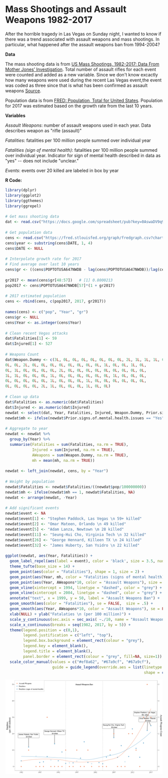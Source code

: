 # Mass Shootings and Assault Weapons 1982-2017 

After the horrible tragedy in Las Vegas on Sunday night, I wanted to know if there was a trend associated with assault weapons and mass shootings. In particular, what happened after the assault weapons ban from 1994-2004? 

**Data**

The mass shooting data is from [US Mass Shootings, 1982-2017: Data From Mother Jones’ Investigation](http://www.motherjones.com/politics/2012/12/mass-shootings-mother-jones-full-data/). Total number of assault rifles for each event were counted and added as a new variable. Since we don't know excactly how many weapons were used during the recent Las Vegas event,the event was coded as three since that is what has been confirmed as assault weapons [Source](https://www.washingtonpost.com/news/checkpoint/wp/2017/10/02/video-from-las-vegas-suggests-automatic-gunfire-heres-what-makes-machine-guns-different/). 

Population data is from [FRED: Population, Total for United States](https://fred.stlouisfed.org/series/POPTOTUSA647NWDB). Population for 2017 was estimated based on the growth rate from the last 10 years.

**Variables**

*Assault Weapons*: number of assault weapons used in each year. Data describes weapon as "rifle (assault)"

*Fatalities*: fatalities per 100 million people summed over individual year

*Fatalities (sign of mental health)*: fatalities per 100 million people summed over individual year. Indicator for sign of mental health described in data as "yes" -- does not include "unclear."

*Events*: events over 20 killed are labeled in box by year

**R Code:**

```r
library(dplyr)
library(ggplot2)
library(ggthemes)
library(ggrepel)

# Get mass shooting data
dat <- read.csv("https://docs.google.com/spreadsheet/pub?key=0AswaDV9q95oZdG5fVGJTS25GQXhSTDFpZXE0RHhUdkE&output=csv", stringsAsFactors = FALSE)

# Get population data
cens <- read.csv("https://fred.stlouisfed.org/graph/fredgraph.csv?chart_type=line&recession_bars=on&log_scales=&bgcolor=%23e1e9f0&graph_bgcolor=%23ffffff&fo=Open+Sans&ts=12&tts=12&txtcolor=%23444444&show_legend=yes&show_axis_titles=yes&drp=0&cosd=1960-01-01&coed=2016-01-01&height=450&stacking=&range=Max&mode=fred&id=POPTOTUSA647NWDB&transformation=lin&nd=1960-01-01&ost=-99999&oet=99999&lsv=&lev=&mma=0&fml=a&fgst=lin&fgsnd=2009-06-01&fq=Annual&fam=avg&vintage_date=&revision_date=&line_color=%234572a7&line_style=solid&lw=2&scale=left&mark_type=none&mw=2&width=1168", stringsAsFactors = FALSE)
cens$year <- substring(cens$DATE, 1, 4)
cens$DATE <- NULL

# Interpolate growth rate for 2017
# Find average over last 10 years
cens$gr <- ((cens$POPTOTUSA647NWDB - lag(cens$POPTOTUSA647NWDB))/lag(cens$POPTOTUSA647NWDB))

gr2017 <- mean(cens$gr[48:57])   # [1] 0.8000213
pop2017 <- cens$POPTOTUSA647NWDB[57]*(1 + gr2017)

# 2017 estimated population
cens <- rbind(cens, c(pop2017, 2017, gr2017))

names(cens) <- c("pop", "Year", "gr")          
cens$gr <- NULL     
cens$Year <- as.integer(cens$Year)

# Clean recent Vegas attacks
dat$Fatalities[1] <- 59
dat$Injured[1] <- 527

# Weapons Count
dat$Weapon.Dummy <- c(3L, 0L, 0L, 0L, 0L, 0L, 0L, 0L, 2L, 1L, 1L, 1L, 0L, 1L, 0L, 
0L, 0L, 2L, 0L, 0L, 0L, 0L, 0L, 0L, 0L, 0L, 1L, 0L, 0L, 1L, 0L, 
0L, 1L, 0L, 0L, 0L, 0L, 2L, 0L, 0L, 0L, 0L, 0L, 0L, 0L, 0L, 0L, 
1L, 1L, 0L, 0L, 0L, 1L, 0L, 0L, 0L, 0L, 0L, 0L, 1L, 0L, 0L, 0L, 
0L, 0L, 0L, 0L, 0L, 1L, 0L, 0L, 0L, 1L, 0L, 0L, 0L, 0L, 0L, 0L, 
0L, 0L, 0L, 0L, 2L, 1L, 0L, 0L, 0L, 1L, 0L, 0L)

# Clean up data
dat$Fatalities <- as.numeric(dat$Fatalities)
dat$Injured <- as.numeric(dat$Injured)
newdat <- select(dat, Year, Fatalities, Injured, Weapon.Dummy, Prior.signs.of.mental.health.issues)
newdat$mh <- ifelse(newdat$Prior.signs.of.mental.health.issues == "Yes", 1, NA)

# Aggregate to year
newdat <- newdat %>% 
  group_by(Year) %>% 
  summarise(Fatalities = sum(Fatalities, na.rm = TRUE),
            Injured = sum(Injured, na.rm = TRUE),
            AWeapons = sum(Weapon.Dummy, na.rm = TRUE),
            mh = mean(mh, na.rm = TRUE))

newdat <- left_join(newdat, cens, by = "Year")

# Weight by population
newdat$Fatalities <- newdat$Fatalities/((newdat$pop/100000000))
newdat$mh <- ifelse(newdat$mh == 1, newdat$Fatalities, NA)
newdat <- arrange(newdat, -Year)

# Add significant events
newdat$event <- NA
newdat$event[1] <- "Stephen Paddock, Las Vegas \n 59+ killed"
newdat$event[2] <- "Omar Mateen, Orlando \n 49 killed"
newdat$event[5] <- "Adam Lanza, Newtown \m 28 killed"
newdat$event[11] <- "Seung-Hui Cho, Virginia Tech \n 32 killed"
newdat$event[26] <- "George Hennard, Killeen TX \n 24 killed"
newdat$event[32] <- "James Huberty, San Ysidro \n 22 killed"

ggplot(newdat, aes(Year, Fatalities)) + 
  geom_label_repel(aes(label = event), color = 'black', size = 3.5, nudge_y = 7) +
  theme_tufte(base_size = 14) + 
  geom_point(aes(color = "Fatalities"), shape = 1, size = 2) + 
  geom_point(aes(Year, mh, color = "Fatalities (signs of mental health)"), shape = 16, size = 2) +
  geom_point(aes(Year, AWeapons*10, color = "Assault Weapons"), size = 2) +
  geom_vline(xintercept = 1994, linetype = "dashed", color = "grey") + 
  geom_vline(xintercept = 2004, linetype = "dashed", color = "grey") + 
  annotate("text", x = 1999, y = 50, label = "Assault Weapons Ban") +
  geom_smooth(aes(color = "Fatalities"), se = FALSE,  size = .5) + 
  geom_smooth(aes(Year, AWeapons*10, color = "Assault Weapons"), se = FALSE,  size = .5) +
  xlab(NULL) + ylab("Fatalaties \n (per 100 million)") +
  scale_y_continuous(sec.axis = sec_axis( ~./10, name = "Assault Weapons Count")) +
  scale_x_continuous(breaks = seq(1982, 2017, by = 5)) +    
  theme(legend.position = c(0,1), 
        legend.justification = c("left", "top"), 
        legend.box.background = element_rect(colour = "grey"), 
        legend.key = element_blank(),
        legend.title = element_blank(),
        panel.border = element_rect(colour = "grey", fill=NA, size=1)) +
  scale_color_manual(values = c("#ef8a62", "#67a9cf", "#67a9cf"),
                     guide = guide_legend(override.aes = list(linetype = c(rep("blank", 3)),
                                                              shape = c(16, 1, 16))))
```
  


![alt text](https://github.com/johnwoodill/Assault-Weapon-Count/blob/master/assault_weapons.png)

